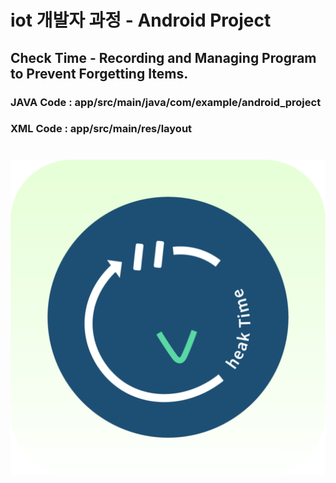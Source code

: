 <h1>iot 개발자 과정 - Android Project</h1>
<h2>Check Time - Recording and Managing Program to Prevent Forgetting Items. </h2>
<h3> JAVA Code : app/src/main/java/com/example/android_project </h3>
<h3>XML Code : app/src/main/res/layout </h3>
<h1> </h1>
<h1> </h1>

![GitHub Logo](https://github.com/olugon0821/CheckTime/blob/main/logo-2.png)
